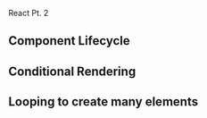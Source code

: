  React Pt. 2

## Component Lifecycle


## Conditional Rendering


## Looping to create many elements


